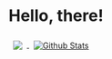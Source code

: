 # Hello, there!

<a href="https://github.com/braveoni">
  <img align="center" style="margin:0.5rem" src="https://github-readme-stats.vercel.app/api/top-langs/?username=braveoni&theme=gotham" />
</a>

<a href="https://github.com/braveoni">
  <img align="center" style="margin:0.5rem" src="https://github-readme-stats.vercel.app/api?username=braveoni&theme=gotham" alt="Github Stats" />
</a>
